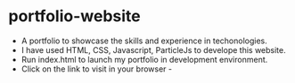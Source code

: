 # portfolio-website
  * A portfolio to showcase the skills and experience in techonologies.
  * I have used HTML, CSS, Javascript, ParticleJs to develope this website.
  * Run index.html to launch my portfolio in development environment.
  * Click on the link to visit in your browser - 

